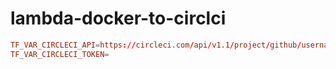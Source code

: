 # lambda-docker-to-circlci

```conf
TF_VAR_CIRCLECI_API=https://circleci.com/api/v1.1/project/github/username/project
TF_VAR_CIRCLECI_TOKEN=
```
